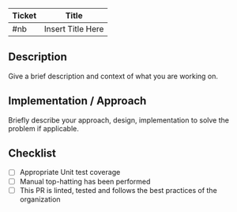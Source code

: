 Ticket | Title
---|---
#nb | Insert Title Here

## Description

Give a brief description and context of what you are working on.

## Implementation / Approach

Briefly describe your approach, design, implementation to solve the problem if applicable.

## Checklist

- [ ] Appropriate Unit test coverage
- [ ] Manual top-hatting has been performed
- [ ] This PR is linted, tested and follows the best practices of the organization
